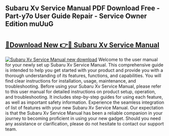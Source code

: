 ## Subaru Xv Service Manual PDF Download Free - Part-y7o User Guide Repair - Service Owner Edition muUuG

# <h2><a href="http://bc84246.oget.top/?id=Subaru+Xv+Service+Manual">🔗Download New 👉🔴 Subaru Xv Service Manual</a></h2>

[![Subaru Xv Service Manual new download](https://i.imgur.com/5g1atiW.png)](http://bc84246.oget.top/?id=Subaru+Xv+Service+Manual)
Welcome to the user manual for your newly set up Subaru Xv Service Manual. This comprehensive guide is intended to help you get started with your product and provide you with a thorough understanding of its features, functions, and capabilities. You will find clear instructions for installation, usage, maintenance, and troubleshooting. Before using your Subaru Xv Service Manual, please refer to this user manual for detailed instructions on product setup, operation, and troubleshooting. It includes step-by-step guides for using each feature, as well as important safety information. Experience the seamless integration of list of features with your new Subaru Xv Service Manual. Our expectation is that the Subaru Xv Service Manual has been a reliable companion in your journey to becoming proficient in using your new gadget. Should you need any assistance or clarification, please do not hesitate to contact our support team.
